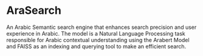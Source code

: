 # AraSearch
An Arabic Semantic search engine that enhances search precision and user experience in Arabic. The model is a Natural Language Processing task responsible for Arabic contextual understanding using the Arabert Model and FAISS as an indexing and querying tool to make an efficient search.
